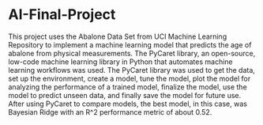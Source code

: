 # AI-Final-Project

This project uses the Abalone Data Set from UCI Machine Learning Repository to implement a machine learning model that predicts the age of abalone from physical measurements. The PyCaret library, an open-source, low-code machine learning library in Python that automates machine learning workflows was used. The PyCaret library was used to get the data, set up the environment, create a model, tune the model, plot the model for analyzing the performance of a trained model, finalize the model, use the model to predict unseen data, and finally save the model for future use. After using PyCaret to compare models, the best model, in this case, was Bayesian Ridge with an R^2 performance metric of about 0.52.
